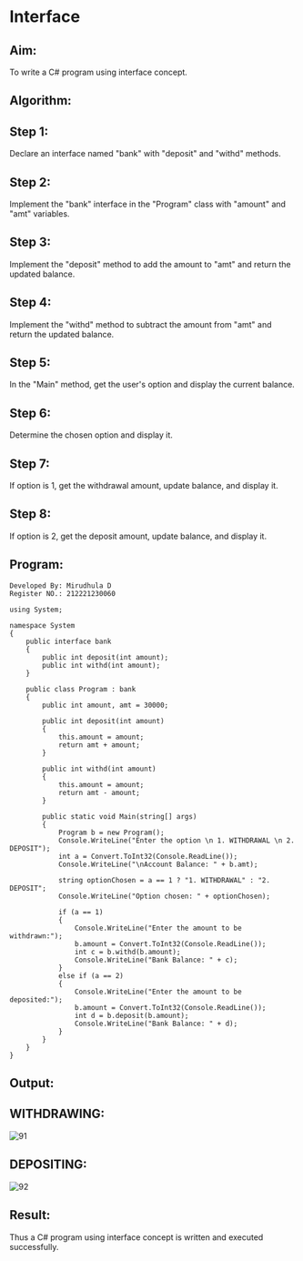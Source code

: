 # Interface

## Aim:
To write a C# program using interface concept.
## Algorithm:
## Step 1:
Declare an interface named "bank" with "deposit" and "withd" methods.
## Step 2:
Implement the "bank" interface in the "Program" class with "amount" and "amt" variables.
## Step 3:
Implement the "deposit" method to add the amount to "amt" and return the updated balance.
## Step 4:
Implement the "withd" method to subtract the amount from "amt" and return the updated balance.
## Step 5:
In the "Main" method, get the user's option and display the current balance.
## Step 6:
Determine the chosen option and display it.
## Step 7:
If option is 1, get the withdrawal amount, update balance, and display it.
## Step 8:
If option is 2, get the deposit amount, update balance, and display it.

## Program:
```
Developed By: Mirudhula D
Register NO.: 212221230060
```
```
using System;

namespace System
{
    public interface bank
    {
        public int deposit(int amount);
        public int withd(int amount);
    }

    public class Program : bank
    {
        public int amount, amt = 30000;

        public int deposit(int amount)
        {
            this.amount = amount;
            return amt + amount;
        }

        public int withd(int amount)
        {
            this.amount = amount;
            return amt - amount;
        }

        public static void Main(string[] args)
        {
            Program b = new Program();
            Console.WriteLine("Enter the option \n 1. WITHDRAWAL \n 2. DEPOSIT");
            int a = Convert.ToInt32(Console.ReadLine());
            Console.WriteLine("\nAccount Balance: " + b.amt);

            string optionChosen = a == 1 ? "1. WITHDRAWAL" : "2. DEPOSIT";
            Console.WriteLine("Option chosen: " + optionChosen);

            if (a == 1)
            {
                Console.WriteLine("Enter the amount to be withdrawn:");
                b.amount = Convert.ToInt32(Console.ReadLine());
                int c = b.withd(b.amount);
                Console.WriteLine("Bank Balance: " + c);
            }
            else if (a == 2)
            {
                Console.WriteLine("Enter the amount to be deposited:");
                b.amount = Convert.ToInt32(Console.ReadLine());
                int d = b.deposit(b.amount);
                Console.WriteLine("Bank Balance: " + d);
            }
        }
    }
}
```
## Output:
## WITHDRAWING:
![91](https://github.com/MIRUDHULA-DHANARAJ/Interface/assets/94828147/d786176f-b5d7-4806-8487-3242ff56e232)
## DEPOSITING:
![92](https://github.com/MIRUDHULA-DHANARAJ/Interface/assets/94828147/5ff55cc5-2f68-4b1b-b1dc-35e89738c085)
## Result:
Thus a C# program using interface concept is written and executed successfully.
